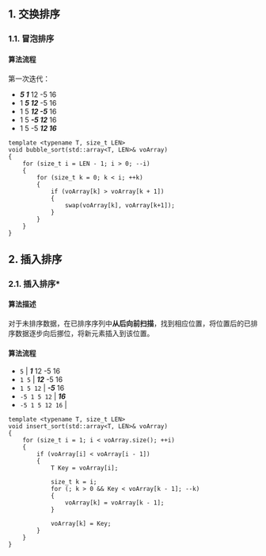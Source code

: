 ## 1. 交换排序
### 1.1. 冒泡排序
#### 算法流程
第一次迭代：
* ***5 1*** 12 -5 16
* 1 ***5 12*** -5 16
* 1 5 ***12 -5*** 16
* 1 5 ***-5 12*** 16
* 1 5 -5 ***12 16***

```
template <typename T, size_t LEN>
void bubble_sort(std::array<T, LEN>& voArray)
{
	for (size_t i = LEN - 1; i > 0; --i)
	{
		for (size_t k = 0; k < i; ++k)
		{
			if (voArray[k] > voArray[k + 1])
			{
				swap(voArray[k], voArray[k+1]);
			}
		}
	}
}
```


## 2. 插入排序
### 2.1. 插入排序*
#### 算法描述
对于未排序数据，在已排序序列中**从后向前扫描**，找到相应位置，将位置后的已排序数据逐步向后挪位，将新元素插入到该位置。
#### 算法流程
* `5` | ***1*** 12 -5 16
* `1 5` | ***12*** -5 16
* `1 5 12` | ***-5*** 16
* `-5 1 5 12` | ***16*** 
* `-5 1 5 12 16` |

```
template <typename T, size_t LEN>
void insert_sort(std::array<T, LEN>& voArray)
{
	for (size_t i = 1; i < voArray.size(); ++i)
	{
		if (voArray[i] < voArray[i - 1])
		{
			T Key = voArray[i];

			size_t k = i;
			for (; k > 0 && Key < voArray[k - 1]; --k)
			{
				voArray[k] = voArray[k - 1];
			}

			voArray[k] = Key;
		}
	}
}
```
